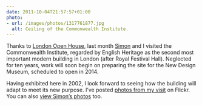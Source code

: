 ```yaml
---
date: 2011-10-04T21:57:57+01:00
photo:
- url: /images/photos/1317761877.jpg
  alt: Ceiling of the Commonwealth Institute.
---
```

Thanks to [London Open House][1], last month [Simon][2] and I visited the Commonwealth Institute, regarded by English Heritage as the second most important modern building in London (after Royal Festival Hall). Neglected for ten years, work will soon begin on preparing the site for the New Design Museum, scheduled to open in 2014.

Having exhibited here in 2002, I look forward to seeing how the building will adapt to meet its new purpose. I’ve posted [photos from my visit][3] on Flickr. You can also [view Simon’s photos][4] too.

[1]: https://openhouselondon.org.uk
[2]: http://riseofthemonkeys.co.uk/
[3]: https://www.flickr.com/photos/paulrobertlloyd/sets/72157627812094542/
[4]: https://www.flickr.com/photos/rocky1980/sets/72157627686115321/
